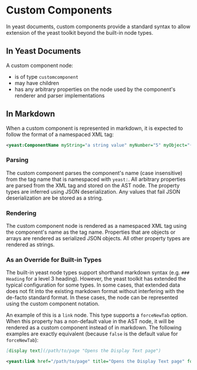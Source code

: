# Custom Components

In yeast documents, custom components provide a standard syntax to allow extension of the yeast toolkit beyond the built-in node types.

## In Yeast Documents

A custom component node:

- is of type `customcomponent`
- may have children
- has any arbitrary properties on the node used by the component's renderer and parser implementations

## In Markdown

When a custom component is represented in markdown, it is expected to follow the format of a namespaced XML tag:

```xml
<yeast:ComponentName myString="a string value" myNumber="5" myObject="{\"myVarName\":\"A value\",\"intVar\":5,\"myArr\":[\"a value\"]}" />
```

### Parsing

The custom component parses the component's name (case insensitive) from the tag name that is namespaced with `yeast:`. All arbitrary properties are parsed from the XML tag and stored on the AST node. The property types are inferred using JSON deserialization. Any values that fail JSON deserialization are be stored as a string.

### Rendering

The custom component node is rendered as a namespaced XML tag using the component's name as the tag name. Properties that are objects or arrays are rendered as serialized JSON objects. All other property types are rendered as strings.

### As an Override for Built-in Types

The built-in yeast node types support shorthand markdown syntax (e.g. `### Heading` for a level 3 heading). However, the yeast toolkit has extended the typical configuration for some types. In some cases, that extended data does not fit into the existing markdown format without interfering with the de-facto standard format. In these cases, the node can be represented using the custom component notation.

An example of this is a `link` node. This type supports a `forceNewTab` option. When this property has a non-default value in the AST node, it will be rendered as a custom component instead of in markdown. The following examples are exactly equivalent (because `false` is the default value for `forceNewTab`):

```markdown
[display text](/path/to/page "Opens the Display Text page")
```

```xml
<yeast:link href="/path/to/page" title="Opens the Display Text page" forceNewTab="false">display text</yeast:link>
```
